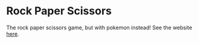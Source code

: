 # Rock Paper Scissors

The rock paper scissors game, but with pokemon instead! See the website [here](https://ty2huang.github.io/rock-paper-scissors/).
